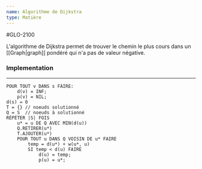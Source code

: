 ```yaml
---
name: Algorithme de Dijkstra
type: Matière
---
```

#GLO-2100 

L'algorithme de Dijkstra permet de trouver le chemin le plus cours dans un [[Graph|graph]] pondéré qui n'a pas de valeur négative.

### Implementation
---
```pseudocode
POUR TOUT v DANS s FAIRE:
    d(v) = INF;
    p(v) = NIL;
d(s) = 0
T = {} // noeuds solutionné
Q = S  // noeuds à solutionné
RÉPÉTER |S| FOIS
    u* = u DE Q AVEC MIN(d(u)) 
    Q.RETIRER(u*)
    T.AJOUTER(u*)
    POUR TOUT u DANS Q VOISIN DE u* FAIRE
        temp = d(u*) + w(u*, u)
        SI temp < d(u) FAIRE
            d(u) = temp;
            p(u) = u*;
```